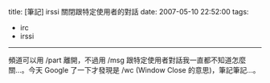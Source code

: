 title: \[筆記\] irssi 關閉跟特定使用者的對話
date: 2007-05-10 22:52:00
tags: 
- irc
- irssi
---

頻道可以用 /part 離開，不過用 /msg 跟特定使用者對話我一直都不知道怎麼關…。今天 Google 了一下才發現是 /wc (Window Close 的意思)，筆記筆記…。
